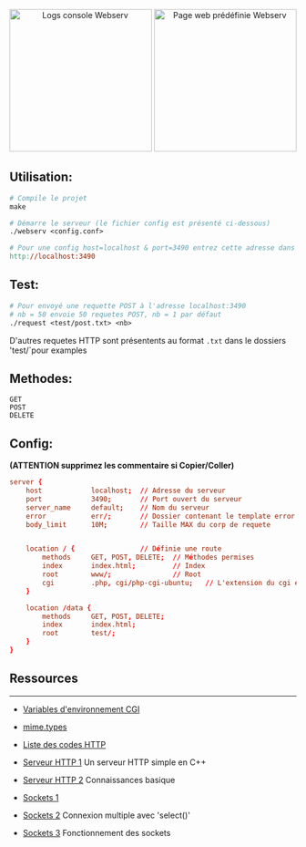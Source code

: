 <p align="center" display="flex" >
  <img height="250" src="https://github.com/gborneGit/gborneGit/blob/main/webserv_logs.png" alt="Logs console Webserv"/>
  <img height="250" src="https://github.com/gborneGit/gborneGit/blob/main/webserv_home.png" alt="Page web prédéfinie Webserv"/>
</p>

## Utilisation:
```Makefile
# Compile le projet
make

# Démarre le serveur (le fichier config est présenté ci-dessous)
./webserv <config.conf>

# Pour une config host=localhost & port=3490 entrez cette adresse dans le navigateur:
http://localhost:3490
```

## Test:
```Makefile
# Pour envoyé une requette POST à l'adresse localhost:3490
# nb = 50 envoie 50 requetes POST, nb = 1 par défaut
./request <test/post.txt> <nb>
```
D'autres requetes HTTP sont présentents au format `.txt` dans le dossiers 'test/`pour examples

## Methodes:
```
GET
POST
DELETE
```

## Config:
__(ATTENTION supprimez les commentaire si Copier/Coller)__

```cnf
server {
	host			localhost;	// Adresse du serveur
	port			3490;		// Port ouvert du serveur
	server_name		default;	// Nom du serveur
	error			err/;		// Dossier contenant le template error
	body_limit		10M;		// Taille MAX du corp de requete


	location / {				// Définie une route
		methods 	GET, POST, DELETE;	// Méthodes permises
		index		index.html;			// Index
		root		www/;				// Root
		cgi			.php, cgi/php-cgi-ubuntu;	// L'extension du cgi et son chemin
	}

	location /data {
		methods 	GET, POST, DELETE;
		index		index.html;
		root		test/;
	}
}
```

## Ressources
***
* [Variables d'environnement CGI](https://fr.wikipedia.org/wiki/Variables_d%27environnement_CGI)
* [mime.types](https://github.com/nginx/nginx/blob/master/conf/mime.types)
* [Liste des codes HTTP](https://fr.wikipedia.org/wiki/Liste_des_codes_HTTP)

* [Serveur HTTP 1](https://ncona.com/2019/04/building-a-simple-server-with-cpp/) Un serveur HTTP simple en C++
* [Serveur HTTP 2](https://github.com/Dungyichao/http_server/blob/master/README.md#1-basic-knowledge-) Connaissances basique

* [Sockets 1](http://vidalc.chez.com/lf/socket.html)
* [Sockets 2](https://www.binarytides.com/multiple-socket-connections-fdset-select-linux/) Connexion multiple avec 'select()'
* [Sockets 3](https://www.ibm.com/docs/en/i/7.3?topic=programming-how-sockets-work) Fonctionnement des sockets
